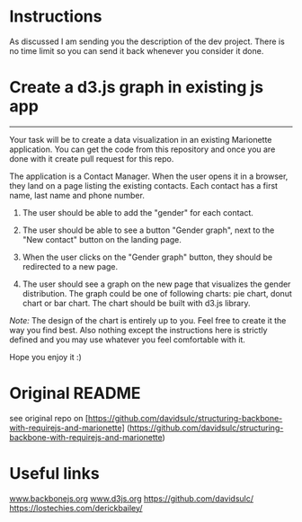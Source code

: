 # Instructions

As discussed I am sending you the description of the dev project. There is no time limit so you can send it back whenever you consider it done.

# Create a d3.js graph in existing js app
----------------------------------------------------------------------

Your task will be to create a data visualization in an existing Marionette application.
You can get the code from this repository and once you are done with it create pull request for this repo.

The application is a Contact Manager. When the user opens it in a browser, they land on a page listing the existing contacts. Each contact has a first name, last name and phone number. 

1. The user should be able to add the "gender" for each contact.

2. The user should be able to see a button "Gender graph", next to the "New contact" button on the landing page.

3. When the user clicks on the "Gender graph" button, they should be redirected to a new page.

4. The user should see a graph on the new page that visualizes the gender distribution. The graph could be one of following charts: pie chart, donut chart or bar chart. The chart should be built with d3.js library.

*Note:* The design of the chart is entirely up to you. Feel free to create it the way you find best.
Also nothing except the instructions here is strictly defined and you may use whatever you feel comfortable with it.

Hope you enjoy it :)


# Original README

see original repo on [https://github.com/davidsulc/structuring-backbone-with-requirejs-and-marionette] (https://github.com/davidsulc/structuring-backbone-with-requirejs-and-marionette) 

# Useful links

www.backbonejs.org
www.d3js.org
https://github.com/davidsulc/
https://lostechies.com/derickbailey/
